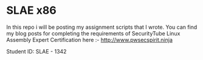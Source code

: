 # SLAE x86
In this repo i will be posting my assignment scripts that I wrote.
You can find my blog posts for completing the requirements of SecurityTube Linux Assembly Expert Certification here :- 
http://www.pwsecspirit.ninja

Student ID: SLAE - 1342
